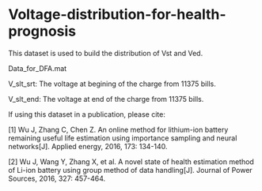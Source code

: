 # Voltage-distribution-for-health-prognosis

This dataset is used to build the distribution of Vst and Ved.

Data_for_DFA.mat

V_slt_srt: The voltage at begining of the charge from 11375 bills.

V_slt_end: The voltage at end of the charge from 11375 bills.

If using this dataset in a publication, please cite: 

[1] Wu J, Zhang C, Chen Z. An online method for lithium-ion battery remaining useful life estimation using importance sampling and neural networks[J]. Applied energy, 2016, 173: 134-140.

[2] Wu J, Wang Y, Zhang X, et al. A novel state of health estimation method of Li-ion battery using group method of data handling[J]. Journal of Power Sources, 2016, 327: 457-464.
